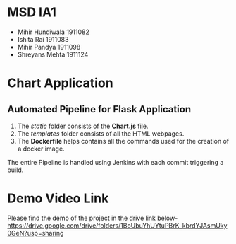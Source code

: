 # MSD IA1
- Mihir Hundiwala    1911082
- Ishita Rai         1911083
- Mihir Pandya       1911098
- Shreyans Mehta     1911124

# Chart Application
## Automated Pipeline for Flask Application
1. The *static* folder consists of the **Chart.js** file.
2. The *templates* folder consists of all the HTML webpages.
3. The **Dockerfile** helps contains all the commands used for the creation of a docker image.

The entire Pipeline is handled using Jenkins with each commit triggering a build.

# Demo Video Link
Please find the demo of the project in the drive link below-
https://drive.google.com/drive/folders/1BoUbuYhUYtuPBrK_kbrdYJAsmUky0GeN?usp=sharing 

